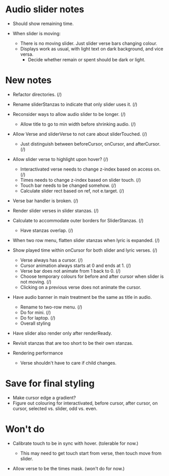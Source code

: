 # Audio slider notes

* Should show remaining time.

* When slider is moving:

    * There is no moving slider. Just slider verse bars changing colour.
    * Displays work as usual, with light text on dark background, and vice versa.
        * Decide whether remain or spent should be dark or light.

# New notes

* Refactor directories. (/)

* Rename sliderStanzas to indicate that only slider uses it. (/)

* Reconsider ways to allow audio slider to be longer. (/)
    * Allow title to go to min width before shrinking audio. (/)

* Allow Verse and sliderVerse to not care about sliderTouched. (/)
    * Just distinguish between beforeCursor, onCursor, and afterCursor. (/)

* Allow slider verse to highlight upon hover? (/)
    * Interactivated verse needs to change z-index based on access on. (/)
    * Times needs to change z-index based on slider touch. (/)
    * Touch bar needs to be changed somehow. (/)
    * Calculate slider rect based on ref, not e.target. (/)

* Verse bar handler is broken. (/)

* Render slider verses in slider stanzas. (/)

* Calculate to accommodate outer borders for SliderStanzas. (/)
    * Have stanzas overlap. (/)

* When two row menu, flatten slider stanzas when lyric is expanded. (/)

* Show played time within onCursor for both slider and lyric verses. (/)
    * Verse always has a cursor. (/)
    * Cursor animation always starts at 0 and ends at 1. (/)
    * Verse bar does not animate from 1 back to 0. (/)
    * Choose temporary colours for before and after cursor when slider is not moving. (/)
    * Clicking on a previous verse does not animate the cursor.

* Have audio banner in main treatment be the same as title in audio.
    * Rename to two-row menu. (/)
    * Do for mini. (/)
    * Do for laptop. (/)
    * Overall styling

* Have slider also render only after renderReady.

* Revisit stanzas that are too short to be their own stanzas.

* Rendering performance
    * Verse shouldn't have to care if child changes.

# Save for final styling

* Make cursor edge a gradient?
* Figure out colouring for interactivated, before cursor, after cursor, on cursor, selected vs. slider, odd vs. even.

# Won't do

* Calibrate touch to be in sync with hover. (tolerable for now.)
    * This may need to get touch start from verse, then touch move from slider.

* Allow verse to be the times mask. (won't do for now.)